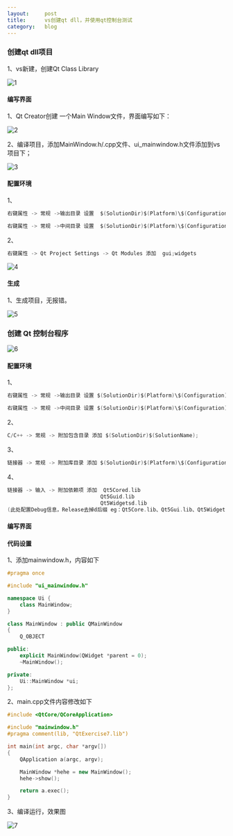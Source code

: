 ```yaml
---
layout:     post
title:      vs创建qt dll，并使用qt控制台测试
category: 	blog
---
```


### 创建qt dll项目

1、vs新建，创建Qt Class Library

![1](/images/vs创建qt-dll并使用qt控制台测试/1.PNG)

#### 编写界面

1、Qt Creator创建 一个Main Window文件，界面编写如下：

![2](/images/vs创建qt-dll并使用qt控制台测试/2.PNG)

2、编译项目，添加MainWindow.h/.cpp文件、ui_mainwindow.h文件添加到vs项目下；

![3](/images/vs创建qt-dll并使用qt控制台测试/3.PNG)

#### 配置环境

1、

```c
右键属性 -> 常规 ->输出目录 设置  $(SolutionDir)$(Platform)\$(Configuration)\

右键属性 -> 常规 ->中间目录 设置  $(SolutionDir)$(Platform)\$(Configuration)\$(ProjectName).Dir\
```

2、

```c
右键属性 -> Qt Project Settings -> Qt Modules 添加  gui;widgets
```

![4](/images/vs创建qt-dll并使用qt控制台测试/4.PNG)

#### 生成

1、生成项目，无报错。

![5](/images/vs创建qt-dll并使用qt控制台测试/5.PNG)

### 创建 Qt 控制台程序

![6](/images/vs创建qt-dll并使用qt控制台测试/6.PNG)

#### 配置环境

1、

```c
右键属性 -> 常规 ->输出目录 设置 $(SolutionDir)$(Platform)\$(Configuration)\

右键属性 -> 常规 ->中间目录 设置 $(SolutionDir)$(Platform)\$(Configuration)\$(ProjectName).Dir\
```

2、

```c
C/C++ -> 常规 -> 附加包含目录 添加 $(SolutionDir)$(SolutionName);
```

3、

```c
链接器 -> 常规 -> 附加库目录 添加 $(SolutionDir)$(Platform)\$(Configuration)\
```

4、

```c
链接器 -> 输入 -> 附加依赖项 添加  Qt5Cored.lib
							  Qt5Guid.lib
							  Qt5Widgetsd.lib
(此处配置Debug信息，Release去掉d后缀 eg：Qt5Core.lib、Qt5Gui.lib、Qt5Widgets.lib)
```

#### 编写界面

#### 代码设置

1、添加mainwindow.h，内容如下

```c++
#pragma once

#include "ui_mainwindow.h"

namespace Ui {
	class MainWindow;
}

class MainWindow : public QMainWindow
{
	Q_OBJECT

public:
	explicit MainWindow(QWidget *parent = 0);
	~MainWindow();

private:
	Ui::MainWindow *ui;
};
```

2、main.cpp文件内容修改如下

```c++
#include <QtCore/QCoreApplication>

#include "mainwindow.h"
#pragma comment(lib, "QtExercise7.lib")

int main(int argc, char *argv[])
{
	QApplication a(argc, argv);

	MainWindow *hehe = new MainWindow();
	hehe->show();

    return a.exec();
}
```

3、编译运行，效果图

![7](/images/vs创建qt-dll并使用qt控制台测试/7.PNG)
